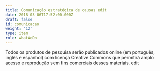 ```yaml
---
title: Comunicação estratégica de causas edit
date: 2018-03-06T17:52:00.000Z
draft: false
id: comunicacao
weight: '12'
type: item
role: whatWeDo
---
```

Todos os produtos de pesquisa serão publicados online (em português, inglês e espanhol) com licença Creative Commons que permitirá amplo acesso e reprodução sem fins comerciais desses materiais. edit
